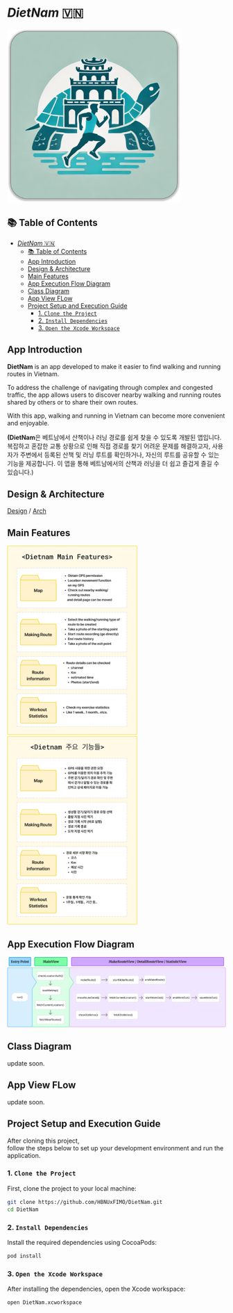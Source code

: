 # $DietNam$ 🇻🇳

<img src=images/DietnamLogo.png width=400>

## 📚 Table of Contents
- [$DietNam$ 🇻🇳](#dietnam-)
  - [📚 Table of Contents](#-table-of-contents)
  - [App Introduction](#app-introduction)
  - [Design \& Architecture](#design--architecture)
  - [Main Features](#main-features)
  - [App Execution Flow Diagram](#app-execution-flow-diagram)
  - [Class Diagram](#class-diagram)
  - [App View FLow](#app-view-flow)
  - [Project Setup and Execution Guide](#project-setup-and-execution-guide)
    - [1. `Clone the Project`](#1-clone-the-project)
    - [2. `Install Dependencies`](#2-install-dependencies)
    - [3. `Open the Xcode Workspace`](#3-open-the-xcode-workspace)

## App Introduction
**DietNam** is an app developed to make it easier to find walking and running routes in Vietnam.

To address the challenge of navigating through complex and congested traffic, the app allows users to discover nearby walking and running routes shared by others or to share their own routes.

With this app, walking and running in Vietnam can become more convenient and enjoyable.

**(DietNam**은 베트남에서 산책이나 러닝 경로를 쉽게 찾을 수 있도록 개발된 앱입니다. 
복잡하고 혼잡한 교통 상황으로 인해 직접 경로를 찾기 어려운 문제를 해결하고자, 사용자가 주변에서 등록된 산책 및 러닝 루트를 확인하거나, 자신의 루트를 공유할 수 있는 기능을 제공합니다. 
이 앱을 통해 베트남에서의 산책과 러닝을 더 쉽고 즐겁게 즐길 수 있습니다.)

## Design & Architecture 
[Design](https://www.figma.com/design/nR0y5DmoEMoaKAxiRVRtI7/Dietnam-Design?node-id=0-1&t=Ujkc6S5WU5OIh0tx-0)  / [Arch](https://www.figma.com/board/WjrECIfX3R0eC5GVr2f3WE/Dietnam-Architect?node-id=0-1&t=xo9Fs4AUXvzMRBGN-0)

## Main Features
<img src=images/mainFeatures.png width=300> <img src=images/mainFeatures-kor.png width=300>  

## App Execution Flow Diagram
<img src=images/ExecutionDiagram.png>

## Class Diagram
update soon.

## App View FLow  
update soon.

## Project Setup and Execution Guide

After cloning this project,   
follow the steps below to set up your development environment and run the application.

### 1. `Clone the Project`

First, clone the project to your local machine:

```bash
git clone https://github.com/HBNUxFIMO/DietNam.git
cd DietNam
```
### 2. `Install Dependencies`
Install the required dependencies using CocoaPods:

```bash
pod install
```
### 3. `Open the Xcode Workspace`
After installing the dependencies, open the Xcode workspace:
```bash
open DietNam.xcworkspace
```
